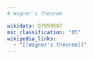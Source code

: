 ```yaml
---
# Wagner's theorem

wikidata: Q7959587
msc_classification: "05"
wikipedia_links:
  - "[[Wagner's theorem]]"
---
```

